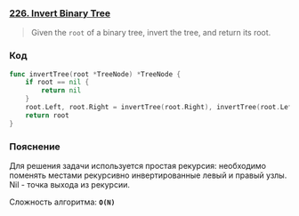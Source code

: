 ### [226. Invert Binary Tree](https://leetcode.com/problems/invert-binary-tree/)

> Given the `root` of a binary tree, invert the tree, and return its root.

### Код
```go
func invertTree(root *TreeNode) *TreeNode {
	if root == nil {
		return nil
	}
	root.Left, root.Right = invertTree(root.Right), invertTree(root.Left)
	return root
}
```

### Пояснение
 Для решения задачи используется простая рекурсия: необходимо поменять местами рекурсивно инвертированные левый и правый узлы. Nil - точка выхода из рекурсии.

Сложность алгоритма: **`O(N)`**
